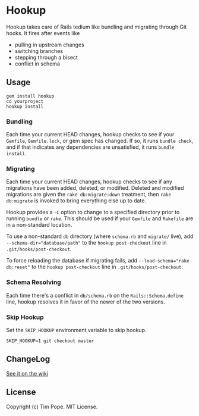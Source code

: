 Hookup
======

Hookup takes care of Rails tedium like bundling and migrating through
Git hooks.  It fires after events like

* pulling in upstream changes
* switching branches
* stepping through a bisect
* conflict in schema

Usage
-----

    gem install hookup
    cd yourproject
    hookup install

### Bundling

Each time your current HEAD changes, hookup checks to see if your
`Gemfile`, `Gemfile.lock`, or gem spec has changed.  If so, it runs
`bundle check`, and if that indicates any dependencies are unsatisfied,
it runs `bundle install`.

### Migrating

Each time your current HEAD changes, hookup checks to see if any
migrations have been added, deleted, or modified.  Deleted and modified
migrations are given the `rake db:migrate:down` treatment, then `rake
db:migrate` is invoked to bring everything else up to date.

Hookup provides a `-C` option to change to a specified directory prior to
running `bundle` or `rake`. This should be used if your `Gemfile` and
`Rakefile` are in a non-standard location.

To use a non-standard `db` directory (where `schema.rb` and `migrate/`
live), add `--schema-dir="database/path"` to the `hookup post-checkout`
line in `.git/hooks/post-checkout`.

To force reloading the database if migrating fails, add
`--load-schema="rake db:reset"` to the `hookup post-checkout` line in
`.git/hooks/post-checkout`.

### Schema Resolving

Each time there's a conflict in `db/schema.rb` on the
`Rails::Schema.define` line, hookup resolves it in favor of the newer of
the two versions.

### Skip Hookup

Set the `SKIP_HOOKUP` environment variable to skip hookup.

    SKIP_HOOKUP=1 git checkout master

ChangeLog
---------

[See it on the wiki](https://github.com/tpope/hookup/wiki/ChangeLog)

License
-------

Copyright (c) Tim Pope.  MIT License.

